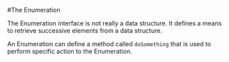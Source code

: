 #The Enumeration

The Enumeration interface is not really a data structure.
It defines a means to retrieve successive elements from a data structure.

An Enumeration can define a method called ```doSomething``` that is used to perform specific action to the Enumeration.
